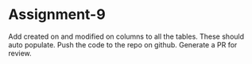 # Assignment-9
Add created on and modified on columns to all the tables. These should auto populate. Push the code to the repo on github. Generate a PR for review.
